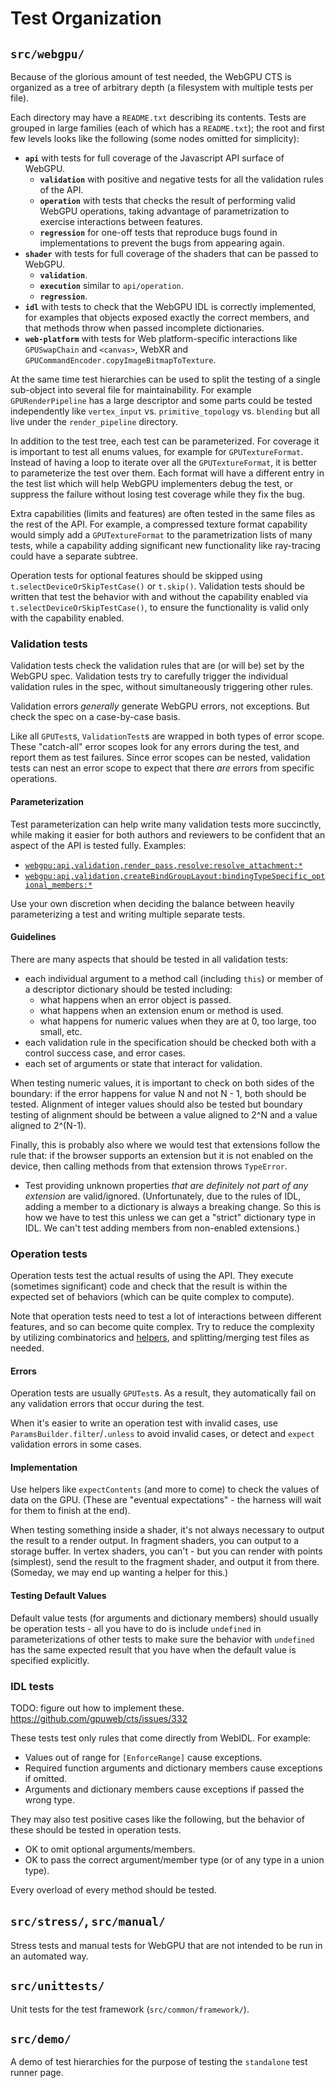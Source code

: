 # Test Organization

## `src/webgpu/`

Because of the glorious amount of test needed, the WebGPU CTS is organized as a tree of arbitrary
depth (a filesystem with multiple tests per file).

Each directory may have a `README.txt` describing its contents.
Tests are grouped in large families (each of which has a `README.txt`);
the root and first few levels looks like the following (some nodes omitted for simplicity):

- **`api`** with tests for full coverage of the Javascript API surface of WebGPU.
    - **`validation`** with positive and negative tests for all the validation rules of the API.
    - **`operation`** with tests that checks the result of performing valid WebGPU operations,
      taking advantage of parametrization to exercise interactions between features.
    - **`regression`** for one-off tests that reproduce bugs found in implementations to prevent
      the bugs from appearing again.
- **`shader`** with tests for full coverage of the shaders that can be passed to WebGPU.
    - **`validation`**.
    - **`execution`** similar to `api/operation`.
    - **`regression`**.
- **`idl`** with tests to check that the WebGPU IDL is correctly implemented, for examples that
  objects exposed exactly the correct members, and that methods throw when passed incomplete
  dictionaries.
- **`web-platform`** with tests for Web platform-specific interactions like `GPUSwapChain` and
  `<canvas>`, WebXR and `GPUCommandEncoder.copyImageBitmapToTexture`.

At the same time test hierarchies can be used to split the testing of a single sub-object into
several file for maintainability. For example `GPURenderPipeline` has a large descriptor and some
parts could be tested independently like `vertex_input` vs. `primitive_topology` vs. `blending`
but all live under the `render_pipeline` directory.

In addition to the test tree, each test can be parameterized. For coverage it is important to
test all enums values, for example for `GPUTextureFormat`. Instead of having a loop to iterate
over all the `GPUTextureFormat`, it is better to parameterize the test over them. Each format
will have a different entry in the test list which will help WebGPU implementers debug the test,
or suppress the failure without losing test coverage while they fix the bug.

Extra capabilities (limits and features) are often tested in the same files as the rest of the API.
For example, a compressed texture format capability would simply add a `GPUTextureFormat` to the
parametrization lists of many tests, while a capability adding significant new functionality
like ray-tracing could have a separate subtree.

Operation tests for optional features should be skipped using `t.selectDeviceOrSkipTestCase()` or
`t.skip()`. Validation tests should be written that test the behavior with and without the
capability enabled via `t.selectDeviceOrSkipTestCase()`, to ensure the functionality is valid
only with the capability enabled.

### Validation tests

Validation tests check the validation rules that are (or will be) set by the
WebGPU spec. Validation tests try to carefully trigger the individual validation
rules in the spec, without simultaneously triggering other rules.

Validation errors *generally* generate WebGPU errors, not exceptions.
But check the spec on a case-by-case basis.

Like all `GPUTest`s, `ValidationTest`s are wrapped in both types of error scope. These
"catch-all" error scopes look for any errors during the test, and report them as test failures.
Since error scopes can be nested, validation tests can nest an error scope to expect that there
*are* errors from specific operations.

#### Parameterization

Test parameterization can help write many validation tests more succinctly,
while making it easier for both authors and reviewers to be confident that
an aspect of the API is tested fully. Examples:

- [`webgpu:api,validation,render_pass,resolve:resolve_attachment:*`](https://github.com/gpuweb/cts/blob/ded3b7c8a4680a1a01621a8ac859facefadf32d0/src/webgpu/api/validation/render_pass/resolve.spec.ts#L35)
- [`webgpu:api,validation,createBindGroupLayout:bindingTypeSpecific_optional_members:*`](https://github.com/gpuweb/cts/blob/ded3b7c8a4680a1a01621a8ac859facefadf32d0/src/webgpu/api/validation/createBindGroupLayout.spec.ts#L68)

Use your own discretion when deciding the balance between heavily parameterizing
a test and writing multiple separate tests.

#### Guidelines

There are many aspects that should be tested in all validation tests:

- each individual argument to a method call (including `this`) or member of a descriptor
  dictionary should be tested including:
    - what happens when an error object is passed.
    - what happens when an extension enum or method is used.
    - what happens for numeric values when they are at 0, too large, too small, etc.
- each validation rule in the specification should be checked both with a control success case,
  and error cases.
- each set of arguments or state that interact for validation.

When testing numeric values, it is important to check on both sides of the boundary: if the error
happens for value N and not N - 1, both should be tested. Alignment of integer values should also
be tested but boundary testing of alignment should be between a value aligned to 2^N and a value
aligned to 2^(N-1).

Finally, this is probably also where we would test that extensions follow the rule that: if the
browser supports an extension but it is not enabled on the device, then calling methods from that
extension throws `TypeError`.

- Test providing unknown properties *that are definitely not part of any extension* are
  valid/ignored. (Unfortunately, due to the rules of IDL, adding a member to a dictionary is
  always a breaking change. So this is how we have to test this unless we can get a "strict"
  dictionary type in IDL. We can't test adding members from non-enabled extensions.)

### Operation tests

Operation tests test the actual results of using the API. They execute
(sometimes significant) code and check that the result is within the expected
set of behaviors (which can be quite complex to compute).

Note that operation tests need to test a lot of interactions between different
features, and so can become quite complex. Try to reduce the complexity by
utilizing combinatorics and [helpers](helper_index.md), and splitting/merging test files as needed.

#### Errors

Operation tests are usually `GPUTest`s. As a result, they automatically fail on any validation
errors that occur during the test.

When it's easier to write an operation test with invalid cases, use
`ParamsBuilder.filter`/`.unless` to avoid invalid cases, or detect and
`expect` validation errors in some cases.

#### Implementation

Use helpers like `expectContents` (and more to come) to check the values of data on the GPU.
(These are "eventual expectations" - the harness will wait for them to finish at the end).

When testing something inside a shader, it's not always necessary to output the result to a
render output. In fragment shaders, you can output to a storage buffer. In vertex shaders, you
can't - but you can render with points (simplest), send the result to the fragment shader, and
output it from there. (Someday, we may end up wanting a helper for this.)

#### Testing Default Values

Default value tests (for arguments and dictionary members) should usually be operation tests -
all you have to do is include `undefined` in parameterizations of other tests to make sure the
behavior with `undefined` has the same expected result that you have when the default value is
specified explicitly.

### IDL tests

TODO: figure out how to implement these. https://github.com/gpuweb/cts/issues/332

These tests test only rules that come directly from WebIDL. For example:

- Values out of range for `[EnforceRange]` cause exceptions.
- Required function arguments and dictionary members cause exceptions if omitted.
- Arguments and dictionary members cause exceptions if passed the wrong type.

They may also test positive cases like the following, but the behavior of these should be tested in
operation tests.

- OK to omit optional arguments/members.
- OK to pass the correct argument/member type (or of any type in a union type).

Every overload of every method should be tested.

## `src/stress/`, `src/manual/`

Stress tests and manual tests for WebGPU that are not intended to be run in an automated way.

## `src/unittests/`

Unit tests for the test framework (`src/common/framework/`).

## `src/demo/`

A demo of test hierarchies for the purpose of testing the `standalone` test runner page.
